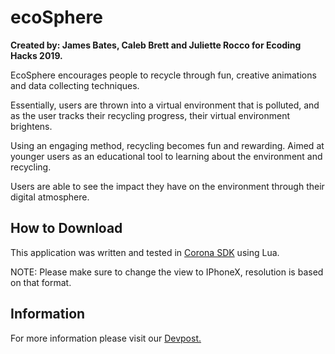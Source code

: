 # ecoSphere

**Created by: James Bates, Caleb Brett and Juliette Rocco for Ecoding Hacks 2019.**


EcoSphere encourages people to recycle through fun, creative animations and data collecting techniques. 

Essentially, users are thrown into a virtual environment that is polluted, and as the user tracks their recycling progress, their virtual environment brightens. 

Using an engaging method, recycling becomes fun and rewarding. Aimed at younger users as an educational tool to learning about the environment and recycling. 

Users are able to see the impact they have on the environment through their digital atmosphere.

## How to Download

This application was written and tested in [Corona SDK](https://coronalabs.com/) using Lua. 

NOTE: Please make sure to change the view to IPhoneX, resolution is based on that format.

## Information

For more information please visit our [Devpost.](https://devpost.com/software/ecosphere)

